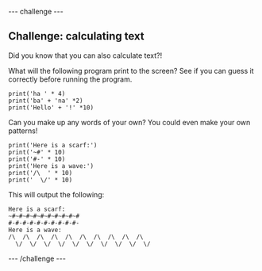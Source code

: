 --- challenge ---

## Challenge: calculating text
Did you know that you can also calculate text?!

What will the following program print to the screen? See if you can guess it correctly before running the program.

```
print('ha ' * 4)
print('ba' + 'na' *2)
print('Hello' + '!' *10)
```

Can you make up any words of your own? You could even make your own patterns!

```
print('Here is a scarf:')
print('~#' * 10)
print('#-' * 10)
print('Here is a wave:')
print('/\  ' * 10)
print('  \/' * 10)
```

This will output the following:

```
Here is a scarf:
~#~#~#~#~#~#~#~#~#~#
#-#-#-#-#-#-#-#-#-#-
Here is a wave:
/\  /\  /\  /\  /\  /\  /\  /\  /\  /\  
  \/  \/  \/  \/  \/  \/  \/  \/  \/  \/
```
--- /challenge ---
